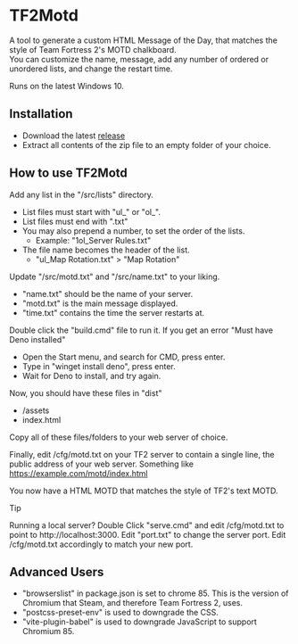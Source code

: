 # TF2Motd
A tool to generate a custom HTML Message of the Day, that matches the style of Team Fortress 2's MOTD chalkboard.  
You can customize the name, message, add any number of ordered or unordered lists, and change the restart time.

Runs on the latest Windows 10.

## Installation
- Download the latest [release](https://github.com/NicholasDJM/TF2Motd/archive/refs/tags/v1.0.2.zip)
- Extract all contents of the zip file to an empty folder of your choice.

## How to use TF2Motd

Add any list in the "/src/lists" directory.
- List files must start with "ul_" or "ol_".
- List files must end with ".txt"
- You may also prepend a number, to set the order of the lists.
	- Example: "1ol_Server Rules.txt"
- The file name becomes the header of the list.
	- "ul_Map Rotation.txt" > "Map Rotation"

Update "/src/motd.txt" and "/src/name.txt" to your liking.
- "name.txt" should be the name of your server.
- "motd.txt" is the main message displayed.
- "time.txt" contains the time the server restarts at.

Double click the "build.cmd" file to run it.
If you get an error "Must have Deno installed"
- Open the Start menu, and search for CMD, press enter.
- Type in "winget install deno", press enter.
- Wait for Deno to install, and try again.

Now, you should have these files in "dist"
- /assets
- index.html

Copy all of these files/folders to your web server of choice.

Finally, edit /cfg/motd.txt on your TF2 server to contain a single line, the public address of your web server. Something like https://example.com/motd/index.html

You now have a HTML MOTD that matches the style of TF2's text MOTD.

> [!TIP]
> Running a local server? Double Click "serve.cmd" and edit /cfg/motd.txt to point to http://localhost:3000.
> Edit "port.txt" to change the server port. Edit /cfg/motd.txt accordingly to match your new port.

## Advanced Users
- "browserslist" in package.json is set to chrome 85. This is the version of Chromium that Steam, and therefore Team Fortress 2, uses.
- "postcss-preset-env" is used to downgrade the CSS.
- "vite-plugin-babel" is used to downgrade JavaScript to support Chromium 85.
